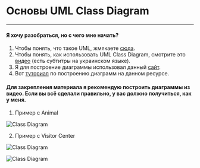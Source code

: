 # Основы UML Class Diagram
---
#### Я хочу разобраться, но с чего мне начать?
1) Чтобы понять, что такое UML, жмякаете [сюда](https://ru.wikipedia.org/wiki/UML).
2) Чтобы понять, как использовать UML Class Diagram, смотрите это [видео](https://www.youtube.com/watch?v=UI6lqHOVHic) (есть субтитры на украинском языке).
3) Я для построение диаграммы использовал данный [сайт](http://www.plantuml.com/plantuml/uml/SyfFKj2rKt3CoKnELR1Io4ZDoSa70000).
4) Вот [туториал](http://plantuml.com/ru/class-diagram) по построению диаграмм на данном ресурсе.
#### Для закрепления материала я рекомендую построить диаграммы из видео. Если вы всё сделали правильно, у вас должно получиться, как у меня.
1) Пример с Animal

![Class Diagram](http://www.plantuml.com/plantuml/png/JL3DQlD03BphANJyFegXPzD3Ga-5q1xIFe3Y25l4rWP9mT2VTw_eniQddHdcPz7EWonkqmX-4RsIqOJTIExx29FJBVYbAtgKJyP7e9E7KHVLWNkLYKRy0coK9cxHCw9zKZctA1g9gES5pYpz47Vsu1ol6VhtFp5JvFi3K7lVYqKHvuM_HR3zpSo3-8NjmDh7K9lMr74iyw6OEC3zOq_VJREMRSNQk5KswQMEwSEwGHJgV7fM2LjaYjNwRCnNM8QmfBLAEzPpdlON)

2) Пример с Visitor Center

![Class Diagram](http://www.plantuml.com/plantuml/png/SoWkIImgAStDuIhEpimhI2nAp5L8paaiBdOiAIdAJ2ejIVLCpiyBpgnALJ3W0aieX6KMPvRa5pcdvfMa5a75VFAJaYgXRAV4aeoY_FnSBYuKbGfQkheGTGfM2eQOSd1z86azFIqkXzIy5A330000)

![Class Diagram](http://www.plantuml.com/plantuml/png/RP5DQm8n48Rl-HKvAYBqB3qexKLeIr4yz3YQSHbCPYIPAFteVs_MRDbTyBJPPsUVl6-oJ0fHS_0cdOZF427OWuUKLggHzbbnVH3UqXVQ1tFxO7SSiTabZFRRsDc5y3gPbaM1b3I2ad01lwORt_J3ytC1LubkOSiaSLEGbuPugw0v3MYLONm6nOLre5WW1Y0_668wd1W2zcXsmKZ7pvVMEPakx5x45vhFhU4zof4ytiA2Sn-IuvEm8ckNFyW5HxGlyGeCJLSYrFNRUEUwnvgFShCvzAZO5X-ytX6lN22kvoPL3osvArzvN_srGCqqz7Ua-ljhUloPp_-lmMo6iFl1r6U5uqXcYUnoy7y0)
